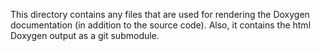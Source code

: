 This directory contains any files that are used for rendering the Doxygen documentation (in addition to the source code). Also, it contains the html Doxygen output as a git submodule.